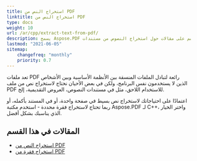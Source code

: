 ```yaml
---
title: استخراج النص من PDF
linktitle: استخراج النص من PDF
type: docs
weight: 10
url: /ar/cpp/extract-text-from-pdf/
description: يسمح Aspose.PDF باستخراج أنواع مختلفة من المعلومات. تحتوي هذه القسم على مقالات حول استخراج النصوص من مستندات PDF باستخدام Aspose.PDF في C++.
lastmod: "2021-06-05"
sitemap:
    changefreq: "monthly"
    priority: 0.7
---
```


تعد ملفات PDF رائعة لتبادل الملفات المنسقة بين الأنظمة الأساسية وبين الأشخاص الذين لا يستخدمون نفس البرنامج، ولكن في بعض الأحيان نحتاج لاستخراج نص من ملف PDF للاستخدام اللاحق، مثل في مستندات النصوص، العروض التقديمية، إلخ.

اعتمادًا على احتياجاتك لاستخراج نص بسيط في صفحة واحدة، أو في المستند بأكمله، أو ربما تحتاج لاستخراج فقرة محددة - استخدم مكتبة Aspose.PDF لـ C++، واختر الخيار الذي يناسبك بشكل أفضل.

## المقالات في هذا القسم

- [استخراج النص من PDF](/pdf/ar/cpp/extract-text-from-all-pdf/)
- [استخراج فقرة من PDF](/pdf/ar/cpp/extract-paragraph-from-pdf/)
